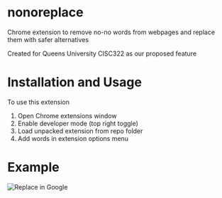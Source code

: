 # nonoreplace
Chrome extension to remove no-no words from webpages and replace them with safer alternatives

Created for Queens University CISC322 as our proposed feature

# Installation and Usage
To use this extension
1. Open Chrome extensions window
2. Enable developer mode (top right toggle)
3. Load unpacked extension from repo folder
4. Add words in extension options menu

# Example
![Replace in Google](https://user-images.githubusercontent.com/9920336/49184782-3b13d200-f32e-11e8-8afe-03da0e3ef452.PNG)
